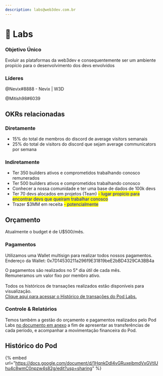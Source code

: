 ```yaml
---
description: labs@web3dev.com.br
---
```


# 🧪 Labs

### Objetivo Único

Evoluir as plataformas da web3dev e consequentemente ser um ambiente propício para o desenvolvimento dos devs envolvidos

### Líderes

@Nevix#8888 - Nevix | W3D

@Mitish98#6039

## **OKRs relacionadas**

### **Diretamente**

* 15% do total de membros do discord de average visitors semanais
* 25% do total de visitors do discord que sejam average communicators por semana

### **Indiretamente**

* Ter 350 builders ativos e comprometidos trabalhando conosco remunerados
* Ter 500 builders ativos e comprometidos trabalhando conosco
* Conhecer a nossa comunidade e ter uma base de dados de 100k devs
* Ter 70 devs alocados em projetos (Team) <mark style="color:blue;">- lugar propício para encontrar devs que queiram trabalhar conosco</mark>
* Trazer $3MM em receita <mark style="color:blue;">- potencialmente</mark>

## Orçamento

Atualmente o budget é de U$500/mês.

### Pagamentos

Utilizamos uma Wallet multisign para realizar todos nossos pagamentos.\
Endereço da Wallet: 0x7D14530211a296f9E31819beE2bBD4329CA3BB4a

O pagamentos são realizados no 5° dia útil de cada mês.\
Remuneramos um valor fixo por membro ativo.\
\
Todos os históricos de transações realizados estão disponíveis para visualização.\
[Clique aqui para acessar o Histórico de transações do Pod Labs.](https://app.safe.global/transactions/history?safe=matic:0x7D14530211a296f9E31819beE2bBD4329CA3BB4a)

### Controle & Relatórios

Temos também a gestão do orçamento e pagamentos realizados pelo Pod Labs [no documento em anexo](https://docs.google.com/spreadsheets/d/1cBMfLJwDvpiNxZUejvvY1K\_xIAr-C2jJKBMfu0Mtk5g/edit?usp=sharing) a fim de apresentar as transferências de cada período, e acompanhar a movimentação financeira do Pod.

## Histórico do Pod

{% embed url="https://docs.google.com/document/d/1HqnkDdl4vGRuxeibmdVxGVtIUhu4c8wmC0npzw4s82g/edit?usp=sharing" %}
